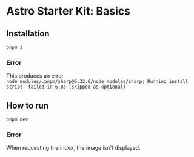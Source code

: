 # Astro Starter Kit: Basics

## Installation

`pnpm i`

### Error

This produces an error `node_modules/.pnpm/sharp@0.32.6/node_modules/sharp: Running install script, failed in 6.8s (skipped as optional)`

## How to run

`pnpm dev`

### Error

When requesting the index, the image isn't displayed.
